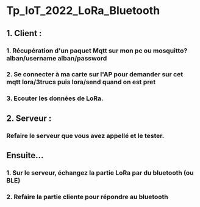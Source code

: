 # Tp_IoT_2022_LoRa_Bluetooth

## 1. Client :
 
### 1. Récupération d'un paquet Mqtt sur mon pc ou mosquitto? alban/username alban/password

### 2. Se connecter à ma carte sur l'AP pour demander sur cet mqtt lora/3trucs puis lora/send quand on est pret

### 3. Ecouter les données de LoRa.

## 2. Serveur :

### Refaire le serveur que vous avez appellé et le tester.

## Ensuite...

### 1. Sur le serveur, échangez la partie LoRa par du bluetooth (ou BLE)

### 2. Refaire la partie cliente pour répondre au bluetooth
